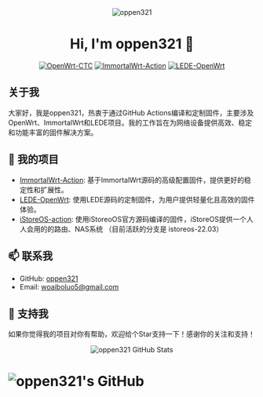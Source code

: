<div align="center">
  <img src="https://komarev.com/ghpvc/?username=oppen321&label=Profile%20views&color=0e75b6&style=flat" alt="oppen321" />
  <h1 align="center">Hi, I'm oppen321 👋</h1>
</div>

<div align="center">
  <a href="https://github.com/oppen321/OpenWrt-CTC"><img src="https://img.shields.io/badge/OpenWrt-CTC-blue?style=for-the-badge" alt="OpenWrt-CTC"></a>
  <a href="https://github.com/oppen321/immortalwrt-Action"><img src="https://img.shields.io/badge/ImmortalWrt-Action-orange?style=for-the-badge" alt="ImmortalWrt-Action"></a>
  <a href="https://github.com/oppen321/Lede-OpenWrt"><img src="https://img.shields.io/badge/LEDE-OpenWrt-brightgreen?style=for-the-badge" alt="LEDE-OpenWrt"></a>
</div>

## 关于我

大家好，我是oppen321，热衷于通过GitHub Actions编译和定制固件，主要涉及OpenWrt、ImmortalWrt和LEDE项目。我的工作旨在为网络设备提供高效、稳定和功能丰富的固件解决方案。

## 🚀 我的项目

- [ImmortalWrt-Action](https://github.com/oppen321/immortalwrt-Action): 基于ImmortalWrt源码的高级配置固件，提供更好的稳定性和扩展性。
- [LEDE-OpenWrt](https://github.com/oppen321/Lede-OpenWrt): 使用LEDE源码的定制固件，为用户提供轻量化且高效的固件体验。
- [iStoreOS-action](https://github.com/oppen321/iStoreOS-action): 使用iStoreoOS官方源码编译的固件，iStoreOS提供一个人人会用的的路由、NAS系统 （目前活跃的分支是 istoreos-22.03）

## 📫 联系我

- GitHub: [oppen321](https://github.com/oppen321)
- Email: woaiboluo5@gmail.com

## 💼 支持我

如果你觉得我的项目对你有帮助，欢迎给个Star支持一下！感谢你的关注和支持！

<div align="center">
  <img src="https://github-readme-stats.vercel.app/api?username=oppen321&show_icons=true&theme=radical" alt="oppen321 GitHub Stats">
</div>

# <img src="https://img.shields.io/static/v1?label=oppen321&message=GitHub&color=brightgreen&style=for-the-badge&logo=github" alt="oppen321's GitHub" />



